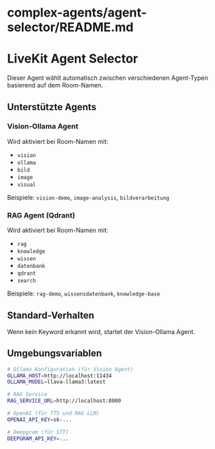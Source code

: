# complex-agents/agent-selector/README.md

# LiveKit Agent Selector

Dieser Agent wählt automatisch zwischen verschiedenen Agent-Typen basierend auf dem Room-Namen.

## Unterstützte Agents

### Vision-Ollama Agent
Wird aktiviert bei Room-Namen mit:
- `vision`
- `ollama`
- `bild`
- `image`
- `visual`

Beispiele: `vision-demo`, `image-analysis`, `bildverarbeitung`

### RAG Agent (Qdrant)
Wird aktiviert bei Room-Namen mit:
- `rag`
- `knowledge`
- `wissen`
- `datenbank`
- `qdrant`
- `search`

Beispiele: `rag-demo`, `wissensdatenbank`, `knowledge-base`

## Standard-Verhalten
Wenn kein Keyword erkannt wird, startet der Vision-Ollama Agent.

## Umgebungsvariablen

```bash
# Ollama Konfiguration (für Vision Agent)
OLLAMA_HOST=http://localhost:11434
OLLAMA_MODEL=llava-llama3:latest

# RAG Service
RAG_SERVICE_URL=http://localhost:8000

# OpenAI (für TTS und RAG LLM)
OPENAI_API_KEY=sk-...

# Deepgram (für STT)
DEEPGRAM_API_KEY=...
